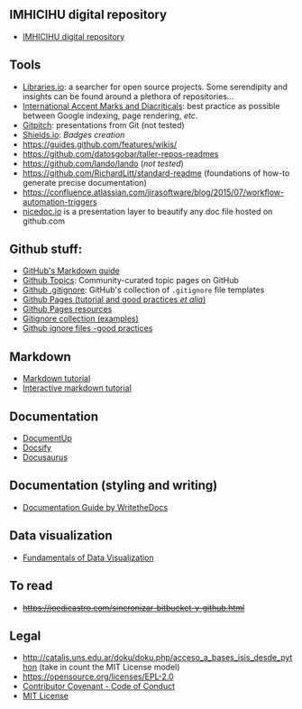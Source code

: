 ## IMHICIHU digital repository
* [IMHICIHU digital repository](https://bitbucket.org/digital_repository/imhicihu-digital-repository/downloads/)

## Tools
* [Libraries.io](https://libraries.io/): a searcher for open source projects. Some serendipity and insights can be found around a plethora of repositories...
* [International Accent Marks and Diacriticals](http://www.starr.net/is/type/htmlcodes.html): best practice as possible between Google indexing, page rendering, _etc_.
* [Gitpitch](https://gitpitch.com/): presentations from Git (not tested)
* [Shields.io](https://shields.io/#/): _Badges creation_
* https://guides.github.com/features/wikis/
* https://github.com/datosgobar/taller-repos-readmes
* https://github.com/lando/lando (_not tested_)
* https://github.com/RichardLitt/standard-readme  (foundations of how-to generate precise documentation)
* https://confluence.atlassian.com/jirasoftware/blog/2015/07/workflow-automation-triggers
* [nicedoc.io](https://github.com/IBM/nicedoc.io) is a presentation layer to beautify any doc file hosted on github.com

## Github stuff:
* [GitHub's Markdown guide](https://guides.github.com/features/mastering-markdown/)
* [Github Topics](https://github.com/github/explore): Community-curated topic pages on GitHub
* [Github .gitignore](https://github.com/github/gitignore): GitHub's collection of `.gitignore` file templates
* [Github Pages (tutorial and good practices *et alia*)](http://jmcglone.com/guides/github-pages/)
* [Github Pages resources](https://github.com/jekyll/jekyll/blob/master/docs/_docs/resources.md#useful-guides)
* [Gitignore collection (examples)](https://github.com/github/gitignore)
* [Github ignore files -good practices](https://help.github.com/ignore-files/)

## Markdown
* [Markdown tutorial](https://www.markdowntutorial.com/)
* [Interactive markdown tutorial](https://commonmark.org/help/tutorial/)

## Documentation 
* [DocumentUp](https://documentup.com)
* [Docsify](https://docsify.js.org/#/) 
* [Docusaurus](https://docusaurus.io/)

## Documentation (styling and writing)
* [Documentation Guide by WritetheDocs](http://www.writethedocs.org/guide/)

## Data visualization
* [Fundamentals of Data Visualization](https://serialmentor.com/dataviz/)

## To read
* ~~https://joedicastro.com/sincronizar-bitbucket-y-github.html~~

## Legal
* http://catalis.uns.edu.ar/doku/doku.php/acceso_a_bases_isis_desde_python   (take in count the MIT License model)
* https://opensource.org/licenses/EPL-2.0
* [Contributor Covenant - Code of Conduct](https://www.contributor-covenant.org/)
* [MIT License](https://github.com/remy/mit-license)